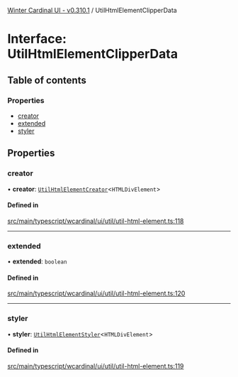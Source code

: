 [Winter Cardinal UI - v0.310.1](../index.md) / UtilHtmlElementClipperData

# Interface: UtilHtmlElementClipperData

## Table of contents

### Properties

- [creator](UtilHtmlElementClipperData.md#creator)
- [extended](UtilHtmlElementClipperData.md#extended)
- [styler](UtilHtmlElementClipperData.md#styler)

## Properties

### creator

• **creator**: [`UtilHtmlElementCreator`](../index.md#utilhtmlelementcreator)<`HTMLDivElement`\>

#### Defined in

[src/main/typescript/wcardinal/ui/util/util-html-element.ts:118](https://github.com/winter-cardinal/winter-cardinal-ui/blob/v0.310.1/src/main/typescript/wcardinal/ui/util/util-html-element.ts#L118)

___

### extended

• **extended**: `boolean`

#### Defined in

[src/main/typescript/wcardinal/ui/util/util-html-element.ts:120](https://github.com/winter-cardinal/winter-cardinal-ui/blob/v0.310.1/src/main/typescript/wcardinal/ui/util/util-html-element.ts#L120)

___

### styler

• **styler**: [`UtilHtmlElementStyler`](../index.md#utilhtmlelementstyler)<`HTMLDivElement`\>

#### Defined in

[src/main/typescript/wcardinal/ui/util/util-html-element.ts:119](https://github.com/winter-cardinal/winter-cardinal-ui/blob/v0.310.1/src/main/typescript/wcardinal/ui/util/util-html-element.ts#L119)
